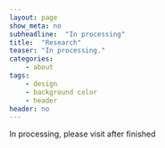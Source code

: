 ```yaml
---
layout: page
show_meta: no
subheadline:  "In processing"
title:  "Research"
teaser: "In processing."
categories:
    - about
tags:
    - design
    - background color
    - header
header: no
---
```

In processing, please visit after finished

